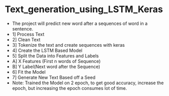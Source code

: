 # Text_generation_using_LSTM_Keras
- The project will predict new word after a sequences of word in a sentence.
- 1] Process Text
- 2] Clean Text
- 3] Tokenize the text and create sequences with keras
- 4] Create the LSTM Based Model
- 5] Split the Data into Features and Labels 
- A] X Features (First n words of Sequence)
- B] Y Label(Next word after the Sequence)
- 6] Fit the Model 
- 7] Generate New Text Based off a Seed
- Note: Trained the Model on 2 epoch, to get good accuracy, increase the epoch, but increasing the epoch consumes lot of time.

